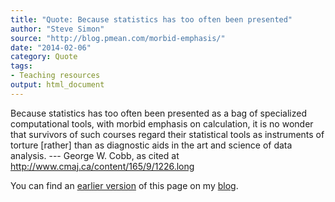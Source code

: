 ```yaml
---
title: "Quote: Because statistics has too often been presented"
author: "Steve Simon"
source: "http://blog.pmean.com/morbid-emphasis/"
date: "2014-02-06"
category: Quote
tags:
- Teaching resources
output: html_document
---
```


Because statistics has too often been presented as a bag of specialized
computational tools, with morbid emphasis on calculation, it is no
wonder that survivors of such courses regard their statistical tools as
instruments of torture \[rather\] than as diagnostic aids in the art and
science of data analysis. --- George W. Cobb, as cited at
<http://www.cmaj.ca/content/165/9/1226.long>

You can find an [earlier version][sim1] of this page on my [blog][sim2].

[sim1]: http://blog.pmean.com/morbid-emphasis/
[sim2]: http://blog.pmean.com